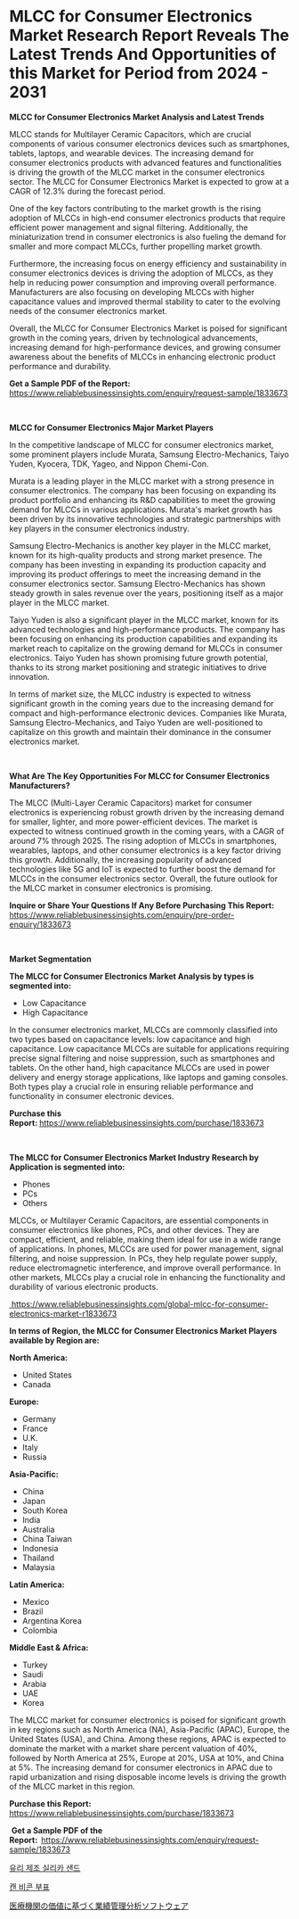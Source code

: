 <p><h1>MLCC for Consumer Electronics Market Research Report Reveals The Latest Trends And Opportunities of this Market for Period from 2024 - 2031</h1></p><p><strong>MLCC for Consumer Electronics Market Analysis and Latest Trends</strong></p>
<p><p>MLCC stands for Multilayer Ceramic Capacitors, which are crucial components of various consumer electronics devices such as smartphones, tablets, laptops, and wearable devices. The increasing demand for consumer electronics products with advanced features and functionalities is driving the growth of the MLCC market in the consumer electronics sector. The MLCC for Consumer Electronics Market is expected to grow at a CAGR of 12.3% during the forecast period.</p><p>One of the key factors contributing to the market growth is the rising adoption of MLCCs in high-end consumer electronics products that require efficient power management and signal filtering. Additionally, the miniaturization trend in consumer electronics is also fueling the demand for smaller and more compact MLCCs, further propelling market growth.</p><p>Furthermore, the increasing focus on energy efficiency and sustainability in consumer electronics devices is driving the adoption of MLCCs, as they help in reducing power consumption and improving overall performance. Manufacturers are also focusing on developing MLCCs with higher capacitance values and improved thermal stability to cater to the evolving needs of the consumer electronics market.</p><p>Overall, the MLCC for Consumer Electronics Market is poised for significant growth in the coming years, driven by technological advancements, increasing demand for high-performance devices, and growing consumer awareness about the benefits of MLCCs in enhancing electronic product performance and durability.</p></p>
<p><strong>Get a Sample PDF of the Report:&nbsp;</strong> <a href="https://www.reliablebusinessinsights.com/enquiry/request-sample/1833673">https://www.reliablebusinessinsights.com/enquiry/request-sample/1833673</a></p>
<p>&nbsp;</p>
<p><strong>MLCC for Consumer Electronics Major Market Players</strong></p>
<p><p>In the competitive landscape of MLCC for consumer electronics market, some prominent players include Murata, Samsung Electro-Mechanics, Taiyo Yuden, Kyocera, TDK, Yageo, and Nippon Chemi-Con.</p><p>Murata is a leading player in the MLCC market with a strong presence in consumer electronics. The company has been focusing on expanding its product portfolio and enhancing its R&D capabilities to meet the growing demand for MLCCs in various applications. Murata's market growth has been driven by its innovative technologies and strategic partnerships with key players in the consumer electronics industry.</p><p>Samsung Electro-Mechanics is another key player in the MLCC market, known for its high-quality products and strong market presence. The company has been investing in expanding its production capacity and improving its product offerings to meet the increasing demand in the consumer electronics sector. Samsung Electro-Mechanics has shown steady growth in sales revenue over the years, positioning itself as a major player in the MLCC market.</p><p>Taiyo Yuden is also a significant player in the MLCC market, known for its advanced technologies and high-performance products. The company has been focusing on enhancing its production capabilities and expanding its market reach to capitalize on the growing demand for MLCCs in consumer electronics. Taiyo Yuden has shown promising future growth potential, thanks to its strong market positioning and strategic initiatives to drive innovation.</p><p>In terms of market size, the MLCC industry is expected to witness significant growth in the coming years due to the increasing demand for compact and high-performance electronic devices. Companies like Murata, Samsung Electro-Mechanics, and Taiyo Yuden are well-positioned to capitalize on this growth and maintain their dominance in the consumer electronics market.</p></p>
<p>&nbsp;</p>
<p><strong>What Are The Key Opportunities For MLCC for Consumer Electronics Manufacturers?</strong></p>
<p><p>The MLCC (Multi-Layer Ceramic Capacitors) market for consumer electronics is experiencing robust growth driven by the increasing demand for smaller, lighter, and more power-efficient devices. The market is expected to witness continued growth in the coming years, with a CAGR of around 7% through 2025. The rising adoption of MLCCs in smartphones, wearables, laptops, and other consumer electronics is a key factor driving this growth. Additionally, the increasing popularity of advanced technologies like 5G and IoT is expected to further boost the demand for MLCCs in the consumer electronics sector. Overall, the future outlook for the MLCC market in consumer electronics is promising.</p></p>
<p><strong>Inquire or Share Your Questions If Any Before Purchasing This Report:</strong> <a href="https://www.reliablebusinessinsights.com/enquiry/pre-order-enquiry/1833673">https://www.reliablebusinessinsights.com/enquiry/pre-order-enquiry/1833673</a></p>
<p>&nbsp;</p>
<p><strong>Market Segmentation</strong></p>
<p><strong>The MLCC for Consumer Electronics Market Analysis by types is segmented into:</strong></p>
<p><ul><li>Low Capacitance</li><li>High Capacitance</li></ul></p>
<p><p>In the consumer electronics market, MLCCs are commonly classified into two types based on capacitance levels: low capacitance and high capacitance. Low capacitance MLCCs are suitable for applications requiring precise signal filtering and noise suppression, such as smartphones and tablets. On the other hand, high capacitance MLCCs are used in power delivery and energy storage applications, like laptops and gaming consoles. Both types play a crucial role in ensuring reliable performance and functionality in consumer electronic devices.</p></p>
<p><strong>Purchase this Report:&nbsp;</strong><a href="https://www.reliablebusinessinsights.com/purchase/1833673">https://www.reliablebusinessinsights.com/purchase/1833673</a></p>
<p>&nbsp;</p>
<p><strong>The MLCC for Consumer Electronics Market Industry Research by Application is segmented into:</strong></p>
<p><ul><li>Phones</li><li>PCs</li><li>Others</li></ul></p>
<p><p>MLCCs, or Multilayer Ceramic Capacitors, are essential components in consumer electronics like phones, PCs, and other devices. They are compact, efficient, and reliable, making them ideal for use in a wide range of applications. In phones, MLCCs are used for power management, signal filtering, and noise suppression. In PCs, they help regulate power supply, reduce electromagnetic interference, and improve overall performance. In other markets, MLCCs play a crucial role in enhancing the functionality and durability of various electronic products.</p></p>
<p><a href="https://www.reliablebusinessinsights.com/global-mlcc-for-consumer-electronics-market-r1833673">&nbsp;https://www.reliablebusinessinsights.com/global-mlcc-for-consumer-electronics-market-r1833673</a></p>
<p><strong>In terms of Region, the MLCC for Consumer Electronics Market Players available by Region are:</strong></p>
<p>
    <p> <strong> North America: </strong>
        <ul>
            <li>United States</li>
            <li>Canada</li>
        </ul>
        </p> 
    <p> <strong> Europe: </strong>
        <ul>
            <li>Germany</li>
            <li>France</li>
            <li>U.K.</li>
            <li>Italy</li>
            <li>Russia</li>
        </ul>
        </p> 
    <p> <strong> Asia-Pacific: </strong>
        <ul>
            <li>China</li>
            <li>Japan</li>
            <li>South Korea</li>
            <li>India</li>
            <li>Australia</li>
            <li>China Taiwan</li>
            <li>Indonesia</li>
            <li>Thailand</li>
            <li>Malaysia</li>
        </ul>
        </p> 
    <p> <strong> Latin America: </strong>
        <ul>
            <li>Mexico</li>
            <li>Brazil</li>
            <li>Argentina Korea</li>
            <li>Colombia</li>
        </ul>
        </p> 
    <p> <strong> Middle East & Africa: </strong>
        <ul>
            <li>Turkey</li>
            <li>Saudi</li>
            <li>Arabia</li>
            <li>UAE</li>
            <li>Korea</li>
        </ul>
    </p>
    </p>
<p><p>The MLCC market for consumer electronics is poised for significant growth in key regions such as North America (NA), Asia-Pacific (APAC), Europe, the United States (USA), and China. Among these regions, APAC is expected to dominate the market with a market share percent valuation of 40%, followed by North America at 25%, Europe at 20%, USA at 10%, and China at 5%. The increasing demand for consumer electronics in APAC due to rapid urbanization and rising disposable income levels is driving the growth of the MLCC market in this region.</p></p>
<p><strong>Purchase this Report: </strong><a href="https://www.reliablebusinessinsights.com/purchase/1833673">https://www.reliablebusinessinsights.com/purchase/1833673</a></p>
<p>&nbsp;<strong>Get a Sample PDF of the Report:&nbsp;&nbsp;</strong><a href="https://www.reliablebusinessinsights.com/enquiry/request-sample/1833673">https://www.reliablebusinessinsights.com/enquiry/request-sample/1833673</a></p>
<p><strong></strong></p>
<p><p><a href="https://medium.com/@christianlarkinus/%EC%9C%A0%EB%A6%AC-%EC%A0%9C%EC%A1%B0%EC%9A%A9-%EC%8B%A4%EB%A6%AC%EC%B9%B4-%EC%82%AC%EC%9D%B4%EC%A6%88-%EB%B0%8F-%EC%8B%9C%EC%9E%A5-%EB%8F%99%ED%96%A5-%EC%99%84%EC%A0%84%ED%95%9C-%EC%82%B0%EC%97%85-%EA%B0%9C%EC%9A%94-2024%EB%85%84%EB%B6%80%ED%84%B0-2031%EB%85%84%EA%B9%8C%EC%A7%80-f09b6e013c02">유리 제조 실리카 샌드</a></p><p><a href="https://medium.com/@goonfghyt6587/2024%EB%85%84%EB%B6%80%ED%84%B0-2031%EB%85%84%EA%B9%8C%EC%A7%80-%EB%B9%84%EC%BD%98-%EB%B6%80%EC%9D%B4-%EC%8B%9C%EC%9E%A5-%EC%A0%90%EC%9C%A0%EC%9C%A8-%EB%B3%80%ED%99%94%EC%99%80-%EC%8B%9C%EC%9E%A5-%EC%84%B1%EC%9E%A5-%ED%8A%B8%EB%A0%8C%EB%93%9C%EB%A5%BC-%EB%B6%84%EC%84%9D%ED%95%A9%EB%8B%88%EB%8B%A4-ae2337b5dd7c">캔 비콘 부표</a></p><p><a href="https://medium.com/@lorrainethompson10/%E3%83%98%E3%83%AB%E3%82%B9%E3%82%B1%E3%82%A2%E3%83%97%E3%83%AD%E3%83%90%E3%82%A4%E3%83%80%E3%83%BC%E4%BE%A1%E5%80%A4%E3%83%99%E3%83%BC%E3%82%B9%E3%81%AE%E3%83%91%E3%83%95%E3%82%A9%E3%83%BC%E3%83%9E%E3%83%B3%E3%82%B9%E7%AE%A1%E7%90%86%E3%82%A2%E3%83%8A%E3%83%AA%E3%83%86%E3%82%A3%E3%82%AF%E3%82%B9%E3%82%BD%E3%83%95%E3%83%88%E3%82%A6%E3%82%A7%E3%82%A2%E3%81%AE%E5%B8%82%E5%A0%B4%E3%82%B7%E3%82%A7%E3%82%A2%E3%81%AE%E9%80%B2%E5%8C%96%E3%81%A8%E5%B8%82%E5%A0%B4%E6%88%90%E9%95%B7%E3%81%AE%E3%83%88%E3%83%AC%E3%83%B3%E3%83%892024%E5%B9%B4-2031%E5%B9%B4-30dfce7a90b4">医療機関の価値に基づく業績管理分析ソフトウェア</a></p></p>